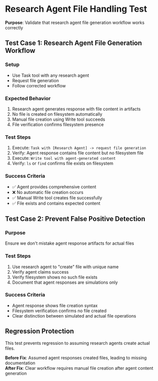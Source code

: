 # Research Agent File Handling Test

**Purpose**: Validate that research agent file generation workflow works correctly

## Test Case 1: Research Agent File Generation Workflow

### Setup
- Use Task tool with any research agent
- Request file generation  
- Follow corrected workflow

### Expected Behavior
1. Research agent generates response with file content in artifacts
2. No file is created on filesystem automatically  
3. Manual file creation using Write tool succeeds
4. File verification confirms filesystem presence

### Test Steps
1. Execute: `Task with [Research Agent] -> request file generation`
2. Verify: Agent response contains file content but no filesystem file
3. Execute: `Write tool with agent-generated content`  
4. Verify: `ls` or `find` confirms file exists on filesystem

### Success Criteria
- ✅ Agent provides comprehensive content
- ❌ No automatic file creation occurs  
- ✅ Manual Write tool creates file successfully
- ✅ File exists and contains expected content

## Test Case 2: Prevent False Positive Detection

### Purpose
Ensure we don't mistake agent response artifacts for actual files

### Test Steps  
1. Use research agent to "create" file with unique name
2. Verify agent claims success
3. Verify filesystem shows no such file exists
4. Document that agent responses are simulations only

### Success Criteria
- Agent response shows file creation syntax
- Filesystem verification confirms no file created
- Clear distinction between simulated and actual file operations

## Regression Protection

This test prevents regression to assuming research agents create actual files.

**Before Fix**: Assumed agent responses created files, leading to missing documentation  
**After Fix**: Clear workflow requires manual file creation after agent content generation
